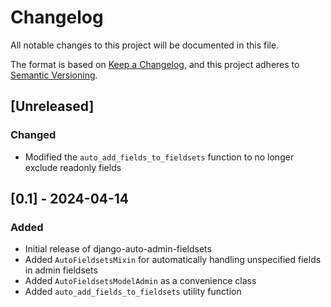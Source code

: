 # Changelog

All notable changes to this project will be documented in this file.

The format is based on [Keep a Changelog](https://keepachangelog.com/en/1.0.0/),
and this project adheres to [Semantic Versioning](https://semver.org/spec/v2.0.0.html).

## [Unreleased]

### Changed
- Modified the `auto_add_fields_to_fieldsets` function to no longer exclude readonly fields

## [0.1] - 2024-04-14

### Added
- Initial release of django-auto-admin-fieldsets
- Added `AutoFieldsetsMixin` for automatically handling unspecified fields in admin fieldsets
- Added `AutoFieldsetsModelAdmin` as a convenience class
- Added `auto_add_fields_to_fieldsets` utility function
